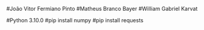 #João Vitor Fermiano Pinto 
#Matheus Branco Bayer 
#William Gabriel Karvat

#Python 3.10.0 
#pip install numpy
#pip install requests